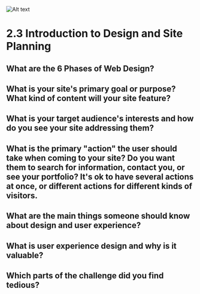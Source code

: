 ![Alt text](../site-map.png)


# 2.3 Introduction to Design and Site Planning


## What are the 6 Phases of Web Design?


## What is your site's primary goal or purpose? What kind of content will your site feature?


## What is your target audience's interests and how do you see your site addressing them?


## What is the primary "action" the user should take when coming to your site? Do you want them to search for information, contact you, or see your portfolio? It's ok to have several actions at once, or different actions for different kinds of visitors.


## What are the main things someone should know about design and user experience?


## What is user experience design and why is it valuable?


## Which parts of the challenge did you find tedious?

